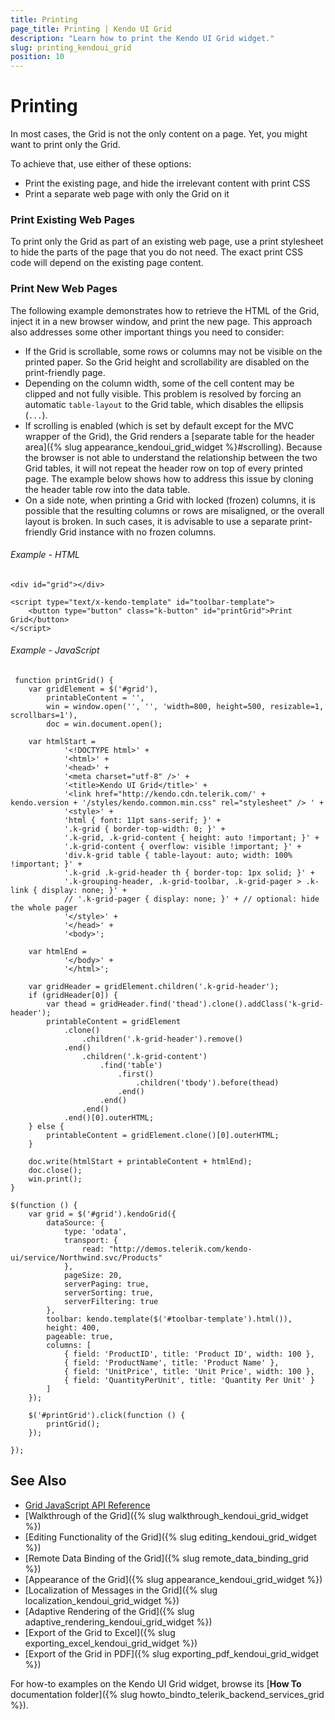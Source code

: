 ```yaml
---
title: Printing
page_title: Printing | Kendo UI Grid
description: "Learn how to print the Kendo UI Grid widget."
slug: printing_kendoui_grid
position: 10
---
```


# Printing

In most cases, the Grid is not the only content on a page. Yet, you might want to print only the Grid.

To achieve that, use either of these options:

* Print the existing page, and hide the irrelevant content with print CSS
* Print a separate web page with only the Grid on it

### Print Existing Web Pages

To print only the Grid as part of an existing web page, use a print stylesheet to hide the parts of the page that you do not need. The exact print CSS code will depend on the existing page content.

### Print New Web Pages

The following example demonstrates how to retrieve the HTML of the Grid, inject it in a new browser window, and print the new page. This approach also addresses some other important things you need to consider:

* If the Grid is scrollable, some rows or columns may not be visible on the printed paper. So the Grid height and scrollability are disabled on the print-friendly page.
* Depending on the column width, some of the cell content may be clipped and not fully visible. This problem is resolved by forcing an automatic `table-layout` to the Grid table, which disables the ellipsis (`...`).
* If scrolling is enabled (which is set by default except for the MVC wrapper of the Grid), the Grid renders a [separate table for the header area]({% slug appearance_kendoui_grid_widget %}#scrolling). Because the browser is not able to understand the relationship between the two Grid tables, it will not repeat the header row on top of every printed page. The example below shows how to address this issue by cloning the header table row into the data table.
* On a side note, when printing a Grid with locked (frozen) columns, it is possible that the resulting columns or rows are misaligned, or the overall layout is broken. In such cases, it is advisable to use a separate print-friendly Grid instance with no frozen columns.

###### Example - HTML

    <div id="grid"></div>

    <script type="text/x-kendo-template" id="toolbar-template">
        <button type="button" class="k-button" id="printGrid">Print Grid</button>
    </script>

###### Example - JavaScript

	 function printGrid() {
		var gridElement = $('#grid'),
			printableContent = '',
			win = window.open('', '', 'width=800, height=500, resizable=1, scrollbars=1'),
			doc = win.document.open();

		var htmlStart =
				'<!DOCTYPE html>' +
				'<html>' +
				'<head>' +
				'<meta charset="utf-8" />' +
				'<title>Kendo UI Grid</title>' +
				'<link href="http://kendo.cdn.telerik.com/' + kendo.version + '/styles/kendo.common.min.css" rel="stylesheet" /> ' +
				'<style>' +
				'html { font: 11pt sans-serif; }' +
				'.k-grid { border-top-width: 0; }' +
				'.k-grid, .k-grid-content { height: auto !important; }' +
				'.k-grid-content { overflow: visible !important; }' +
				'div.k-grid table { table-layout: auto; width: 100% !important; }' +
				'.k-grid .k-grid-header th { border-top: 1px solid; }' +
				'.k-grouping-header, .k-grid-toolbar, .k-grid-pager > .k-link { display: none; }' +
                // '.k-grid-pager { display: none; }' + // optional: hide the whole pager
				'</style>' +
				'</head>' +
				'<body>';

		var htmlEnd =
				'</body>' +
				'</html>';

		var gridHeader = gridElement.children('.k-grid-header');
		if (gridHeader[0]) {
			var thead = gridHeader.find('thead').clone().addClass('k-grid-header');
			printableContent = gridElement
				.clone()
					.children('.k-grid-header').remove()
				.end()
					.children('.k-grid-content')
						.find('table')
							.first()
								.children('tbody').before(thead)
							.end()
						.end()
					.end()
				.end()[0].outerHTML;
		} else {
			printableContent = gridElement.clone()[0].outerHTML;
		}

		doc.write(htmlStart + printableContent + htmlEnd);
		doc.close();
		win.print();
	}

	$(function () {
		var grid = $('#grid').kendoGrid({
			dataSource: {
				type: 'odata',
				transport: {
					read: "http://demos.telerik.com/kendo-ui/service/Northwind.svc/Products"
				},
				pageSize: 20,
				serverPaging: true,
				serverSorting: true,
				serverFiltering: true
			},
			toolbar: kendo.template($('#toolbar-template').html()),
			height: 400,
			pageable: true,
			columns: [
				{ field: 'ProductID', title: 'Product ID', width: 100 },
				{ field: 'ProductName', title: 'Product Name' },
				{ field: 'UnitPrice', title: 'Unit Price', width: 100 },
				{ field: 'QuantityPerUnit', title: 'Quantity Per Unit' }
			]
		});

		$('#printGrid').click(function () {
			printGrid();
		});

	});

## See Also

* [Grid JavaScript API Reference](/api/javascript/ui/grid)
* [Walkthrough of the Grid]({% slug walkthrough_kendoui_grid_widget %})
* [Editing Functionality of the Grid]({% slug editing_kendoui_grid_widget %})
* [Remote Data Binding of the Grid]({% slug remote_data_binding_grid %})
* [Appearance of the Grid]({% slug appearance_kendoui_grid_widget %})
* [Localization of Messages in the Grid]({% slug localization_kendoui_grid_widget %})
* [Adaptive Rendering of the Grid]({% slug adaptive_rendering_kendoui_grid_widget %})
* [Export of the Grid to Excel]({% slug exporting_excel_kendoui_grid_widget %})
* [Export of the Grid in PDF]({% slug exporting_pdf_kendoui_grid_widget %})

For how-to examples on the Kendo UI Grid widget, browse its [**How To** documentation folder]({% slug howto_bindto_telerik_backend_services_grid %}).
